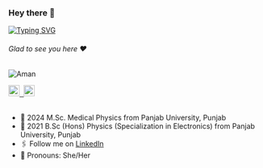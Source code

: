 ### Hey there :wave:

[![Typing SVG](https://readme-typing-svg.herokuapp.com?color=%2336BCF7&lines=This+is+Amandeep+Kaur)](https://git.io/typing-svg)

###### Glad to see you here :heart:

<p align="left"> <img src="https://komarev.com/ghpvc/?username=Amandeep-Kaur&label=Views&color=blue&style=plastic" alt="Aman" /> </p>

</a>
<a href="https://www.linkedin.com/in/amandeep-kaur-202585232/">
  <kbd>
  <img align="centre" alt="Amandeep-Kaur's LinkdeIn" width="22px" src="https://cdn-icons-png.flaticon.com/512/174/174857.png" />
</a>

<a href="https://devfolio.co/@07Amandeep">
  <kbd>
</a>

<a href="mailto:05adk2001@gmail.com">
  <kbd>
  <img align="centre" alt="Amandeep-Kaur's Email" width="22px" src="https://upload.wikimedia.org/wikipedia/commons/thumb/d/df/Microsoft_Office_Outlook_%282018%E2%80%93present%29.svg/1101px-Microsoft_Office_Outlook_%282018%E2%80%93present%29.svg.png" />
</a>

<br/>
<br/>


- 🏫 2024 M.Sc. Medical Physics from Panjab University, Punjab
- 🏫 2021 B.Sc (Hons) Physics (Specialization in Electronics) from Panjab University, Punjab 
- 🖇  Follow me on [LinkedIn](https://www.linkedin.com/in/amandeep-kaur-202585232/)
- 👯 Pronouns: She/Her
